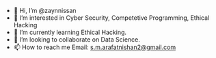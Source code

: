- 👋 Hi, I’m @zaynnissan
- 👀 I’m interested in Cyber Security, Competetive Programming, Ethical Hacking
- 🌱 I’m currently learning Ethical Hacking.
- 💞️ I’m looking to collaborate on Data Science.
- 📫 How to reach me Email: s.m.arafatnishan2@gmail.com

<!---
zaynnissan/zaynnissan is a ✨ special ✨ repository because its `README.md` (this file) appears on your GitHub profile.
You can click the Preview link to take a look at your changes.
--->
